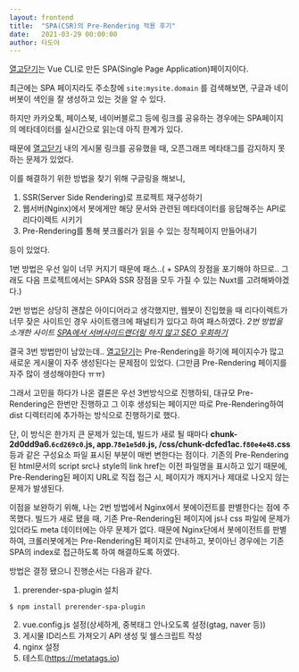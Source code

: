 ```yaml
---
layout: frontend
title:  "SPA(CSR)의 Pre-Rendering 적용 후기"
date:   2021-03-29 00:00:00
author: 타도야
---
```


[열고닫기]는 Vue CLI로 만든 SPA(Single Page Application)페이지이다.

최근에는 SPA 페이지라도 주소창에 `site:mysite.domain` 를 검색해보면, 구글과 네이버봇이 색인을 잘 생성하고 있는 것을 알 수 있다.

하지만 카카오톡, 페이스북, 네이버블로그 등에 링크를 공유하는 경우에는 SPA페이지의 메타데이터를 실시간으로 읽는데 아직 한계가 있다.

때문에 [열고닫기] 내의 게시물 링크를 공유했을 때, 오픈그래프 메타태그를 감지하지 못하는 문제가 있었다.

이를 해결하기 위한 방법을 찾기 위해 구글링을 해보니,
1. SSR(Server Side Rendering)로 프로젝트 재구성하기
2. 웹서버(Nginx)에서 봇에게만 해당 문서와 관련된 메타데이터를 응답해주는 API로 리다이렉트 시키기
3. Pre-Rendering를 통해 봇크롤러가 읽을 수 있는 정적페이지 만들어내기

등이 있었다. 

1번 방법은 우선 일이 너무 커지기 때문에 패스..( + SPA의 장점을 포기해야 하므로.. 그래도 다음 프로젝트에서는 SPA와 SSR 장점을 모두 가질 수 있는 Nuxt를 고려해봐야겠다.)

2번 방법은 상당히 괜찮은 아이디어라고 생각했지만, 웹봇이 진입했을 때 리다이렉트가 너무 잦은 사이트인 경우 사이트랭크에 패널티가 있다고 하여 패스하였다.
*2번 방법을 소개한 사이트 [SPA에서 서버사이드랜더링 하지 않고 SEO 우회하기](https://daeguowl.tistory.com/187)*

결국 3번 방법만이 남았는데.. [열고닫기]는 Pre-Rendering을 하기에 페이지수가 많고 새로운 게시물이 자주 생성된다는 문제점이 있었다. (그만큼 Pre-Rendering 페이지를 자주 많이 생성해야한다 ㅠㅠ)

그래서 고민을 하다가 나온 결론은 우선 3번방식으로 진행하되, 대규모 Pre-Rendering은 한번만 진행하고 그 이후 생성되는 페이지만 따로 Pre-Rendering하여 dist 디렉터리에 추가하는 방식으로 진행하기로 했다.

단, 이 방식은 한가지 큰 문제가 있는데, 빌드가 새로 될 때마다 **chunk-2d0dd9a6.`6cd269c0`.js, app.`78e1e5d0`.js, /css/chunk-dcfed1ac.`f80e4e48`.css** 등과 같은 구성요소 파일 표시된 부분이 매번 변한다는 점이다. 기존의 Pre-Rendering된 html문서의 script src나 style의 link href는 이전 파일명을 표시하고 있기 때문에, Pre-Rendering된 페이지 URL로 직접 접근 시, 페이지가 깨지거나 제대로 나오지 않는 문제가 발생된다.

이점을 보완하기 위해, 나는 2번 방법에서 Nginx에서 봇에이전트를 판별한다는 점에 주목했다. 빌드가 새로 됐을 때, 기존 Pre-Rendering된 페이지에 js나 css 파일에 문제가 있더라도 meta 데이터에는 아무 문제가 없다. 때문에 Nginx단에서 봇에이전트를 판별하여, 크롤러봇에게는 Pre-Rendering된 페이지로 안내하고, 봇이아닌 경우에는 기존 SPA의 index로 접근하도록 하여 해결하도록 하였다.

방법은 결정 됐으니 진행순서는 다음과 같다.

1. prerender-spa-plugin 설치
```
$ npm install prerender-spa-plugin
```

2. vue.config.js 설정(상세하게, 중복태그 안나오도록 설정(gtag, naver 등))
3. 게시물 ID리스트 가져오기 API 생성 및 쉘스크립트 작성
4. nginx 설정
5. 테스트(https://metatags.io)

[열고닫기]: https:opcl.kr
